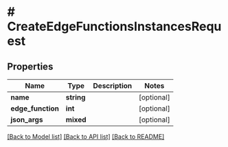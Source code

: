 # # CreateEdgeFunctionsInstancesRequest

## Properties

Name | Type | Description | Notes
------------ | ------------- | ------------- | -------------
**name** | **string** |  | [optional]
**edge_function** | **int** |  | [optional]
**json_args** | **mixed** |  | [optional]

[[Back to Model list]](../../README.md#models) [[Back to API list]](../../README.md#endpoints) [[Back to README]](../../README.md)
